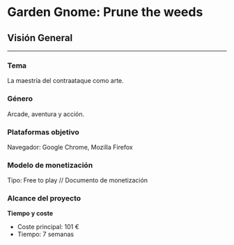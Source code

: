 # Garden Gnome: Prune the weeds
## Visión General
---
### Tema
La maestría del contraataque como arte. 
### Género  
Arcade, aventura y acción. 
### Plataformas objetivo 
Navegador: Google Chrome, Mozilla Firefox 
### Modelo de monetización  
Tipo: Free to play 
// Documento de monetización
### Alcance del proyecto 
**Tiempo y coste**
- Coste principal: 101 € 
- Tiempo: 7 semanas 

